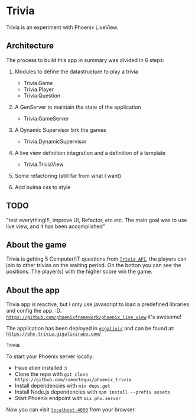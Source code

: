 # Trivia

Trivia is an experiment with Phoenix LiveView.

## Architecture

The process to build this app in summary was divided in 6 steps:

1. Modules to define the datastructure to play a trivia
   - Trivia.Game
   - Trivia.Player
   - Trivia.Question 
   
1. A GenServer to maintain the state of the application
   - Trivia.GameServer
   
1. A Dynamic Supervisor link the games
   - Trivia.DynamicSupervisor
1. A live view definition integration and a definition of a template
   - Trivia.TriviaView
1. Some refactoring (still far from what I want)

1. Add bulma css to style 

## TODO

"test everything!!!, improve UI, Refactor, etc.etc.  The main goal was to use live view, and it has been  accomplished"

## About the game

Trivia is getting 5 Computer/IT questions from [`Trivia API`](https://opentdb.com/api_config.php),
the players can join to other trivias on the waiting period.
On the botton you can see the positions.  The player(s) with the higher score
win the game.

## About the app


Trivia app is reactive, but I only use javascript to load a predefined libraries and config the app. :D.  [`https://github.com/phoenixframework/phoenix_live_view`](https://github.com/phoenixframework/phoenix_live_view) it's awesome!

The application has been deployed in [`gigalixir`](https://www.gigalixir.com/) and can be
found at: [`https://phx-trivia.gigalixirapp.com/`](https://phx-trivia.gigalixirapp.com/)

Trivia 

To start your Phoenix server locally:

  * Have elixir installed :)
  * Clone the repo with `git clone https://github.com/ramortegui/phoenix_trivia`
  * Install dependencies with `mix deps.get`
  * Install Node.js dependencies with `npm install --prefix assets`
  * Start Phoenix endpoint with `mix phx.server`

Now you can visit [`localhost:4000`](http://localhost:4000) from your browser.
